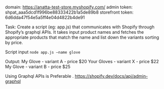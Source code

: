 domain: https://anatta-test-store.myshopify.com/
admin token: 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
storefront token: 6d6dda47f54e5a5ff4e04d4822b4de91

Task:
Create a script (eg: app.js) that communicates with Shopify through Shopify’s graphql APIs. It takes input product names and fetches the appropriate products that match the name and list down the variants sorting by price.

Script input
`node app.js –name glove`

Output:
My Glove - variant A - price $20
Your Gloves - variant X - price $22
My Glove - variant B - price $25

Using Graphql APIs is Preferable . https://shopify.dev/docs/api/admin-graphql
